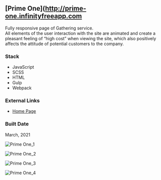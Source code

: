 [Prime One](http://prime-one.infinityfreeapp.com
----------------------------------------------------------------------------------------------

Fully responsive page of Gathering service.  
All elements of the user interaction with the site are animated and create a pleasant feeling of “high cost” when viewing the site, which also positively affects the attitude of potential customers to the company.

### Stack

*   JavaScript
*   SCSS
*   HTML
*   Gulp
*   Webpack

### External Links

*   [Home Page](https://prime-one.infinityfreeapp.com)

### Built Date

March, 2021

![Prime One_1](https://firebasestorage.googleapis.com/v0/b/petrinich-sergey----portfolio.appspot.com/o/PET_PRIME-ONE%2FPrime_One_1.jpg?alt=media&token=6ef76732-9ac2-49cb-b15e-485a3a785d3f)

![Prime One_2](https://firebasestorage.googleapis.com/v0/b/petrinich-sergey----portfolio.appspot.com/o/PET_PRIME-ONE%2FPrime_One_2.jpg?alt=media&token=e7a4a7c4-77e4-4e28-b3ff-2b7c843296c4)

![Prime One_3](https://firebasestorage.googleapis.com/v0/b/petrinich-sergey----portfolio.appspot.com/o/PET_PRIME-ONE%2FPrime_One_3.jpg?alt=media&token=309db774-a7fd-4ec8-a3e8-82d3fb6a9912)

![Prime One_4](https://firebasestorage.googleapis.com/v0/b/petrinich-sergey----portfolio.appspot.com/o/PET_PRIME-ONE%2FPrime_One_4.jpg?alt=media&token=38f4e20b-ae15-4b44-bf1c-dd190ac83a78)
